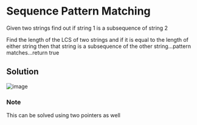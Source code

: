 # Sequence Pattern Matching

Given two strings find out if string 1 is a subsequence of string 2

Find the length of the LCS of two strings and if it is equal to the length of either string then that string is a subsequence of the other string...pattern matches...return true

## Solution
![image](https://user-images.githubusercontent.com/44740658/113821648-020b8800-979a-11eb-9cff-5d32b5da15ad.png)

### Note
This can be solved using two pointers as well